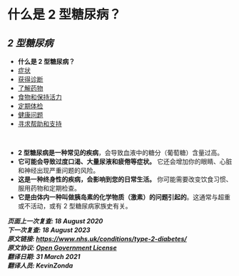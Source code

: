 <!-- type-2-diabetes -->

# **什么是 2 型糖尿病？**

## *2 型糖尿病*

- **什么是 2 型糖尿病？**
- [症状](type-2-diabetes-symptoms.md)
- [获得诊断](type-2-diabetes-getting-diagnosed.md)
- [了解药物](type-2-diabetes-understanding-medication.md)
- [食物和保持活力](type-2-diabetes-food-and-keeping-active.md)
- [定期体检](type-2-diabetes-going-regular-check-ups.md)
- [健康问题](type-2-diabetes-health-problems.md)
- [寻求帮助和支持](type-2-diabetes-finding-help-and-support.md)

<br>

- **2 型糖尿病是一种常见的疾病**，会导致血液中的糖分（葡萄糖）含量过高。
- **它可能会导致过度口渴、大量尿液和疲倦等症状。** 它还会增加你的眼睛、心脏和神经出现严重问题的风险。
- **这是一种终身性的疾病，会影响到您的日常生活。** 你可能需要改变饮食习惯、服用药物和定期检查。
- **它是由体内一种叫做胰岛素的化学物质（激素）的问题引起的**。这通常与超重或不活动，或有 2 型糖尿病家族史有关。

**_页面上一次复查: 18 August 2020  
下一次复查: 18 August 2023  
原文链接: <https://www.nhs.uk/conditions/type-2-diabetes/>  
原文协议: [Open Government License](http://www.nationalarchives.gov.uk/doc/open-government-licence/version/3/)  
翻译日期: 31 March 2021  
翻译人员: KevinZonda_**